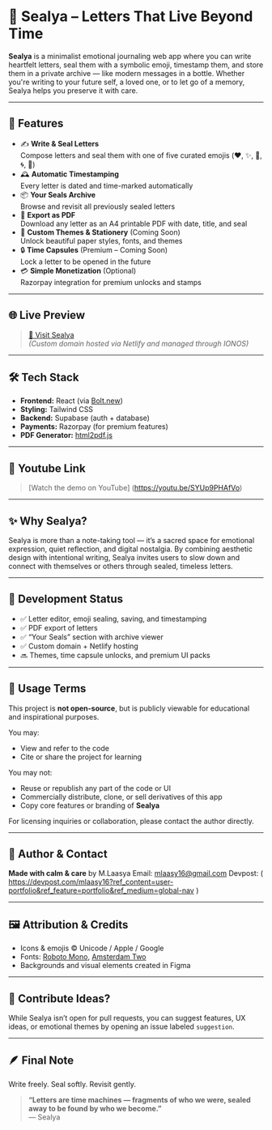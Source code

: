# 🌸 Sealya – Letters That Live Beyond Time

**Sealya** is a minimalist emotional journaling web app where you can write heartfelt letters, seal them with a symbolic emoji, timestamp them, and store them in a private archive — like modern messages in a bottle. Whether you're writing to your future self, a loved one, or to let go of a memory, Sealya helps you preserve it with care.

---

## 💌 Features

- ✍️ **Write & Seal Letters**  
  Compose letters and seal them with one of five curated emojis (❤️, ✨, 🌸, 🌀, 🫧)  
- 🕰️ **Automatic Timestamping**  
  Every letter is dated and time-marked automatically  
- 📦 **Your Seals Archive**  
  Browse and revisit all previously sealed letters  
- 📄 **Export as PDF**  
  Download any letter as an A4 printable PDF with date, title, and seal  
- 🧾 **Custom Themes & Stationery** (Coming Soon)  
  Unlock beautiful paper styles, fonts, and themes  
- 🔒 **Time Capsules** (Premium – Coming Soon)  
  Lock a letter to be opened in the future  
- 💳 **Simple Monetization** (Optional)  
  Razorpay integration for premium unlocks and stamps

---

## 🌐 Live Preview

> [🔗 Visit Sealya](https://sealya.netlify.app)  
*(Custom domain hosted via Netlify and managed through IONOS)*

---

## 🛠️ Tech Stack

- **Frontend:** React (via [Bolt.new](https://bolt.new))
- **Styling:** Tailwind CSS
- **Backend:** Supabase (auth + database)
- **Payments:** Razorpay (for premium features)
- **PDF Generator:** [html2pdf.js](https://github.com/eKoopmans/html2pdf)

---

## 📸 Youtube Link
> [Watch the demo on YouTube] (https://youtu.be/SYUp9PHAfVo)

---

## ✨ Why Sealya?

Sealya is more than a note-taking tool — it’s a sacred space for emotional expression, quiet reflection, and digital nostalgia. By combining aesthetic design with intentional writing, Sealya invites users to slow down and connect with themselves or others through sealed, timeless letters.

---

## 🚀 Development Status

- ✅ Letter editor, emoji sealing, saving, and timestamping
- ✅ PDF export of letters
- ✅ “Your Seals” section with archive viewer
- ✅ Custom domain + Netlify hosting
- 🔜 Themes, time capsule unlocks, and premium UI packs

---

## 🧾 Usage Terms

This project is **not open-source**, but is publicly viewable for educational and inspirational purposes.

You may:
- View and refer to the code
- Cite or share the project for learning

You may not:
- Reuse or republish any part of the code or UI
- Commercially distribute, clone, or sell derivatives of this app
- Copy core features or branding of **Sealya**

For licensing inquiries or collaboration, please contact the author directly.

---

## 🧠 Author & Contact

**Made with calm & care** by M.Laasya 
Email: mlaasy16@gmail.com
Devpost: ( https://devpost.com/mlaasy16?ref_content=user-portfolio&ref_feature=portfolio&ref_medium=global-nav )

---

## 🖼️ Attribution & Credits

- Icons & emojis ©️ Unicode / Apple / Google
- Fonts: [Roboto Mono](https://fonts.google.com/specimen/Roboto+Mono), [Amsterdam Two](https://www.dafont.com/amsterdam.font)
- Backgrounds and visual elements created in Figma

---

## 💭 Contribute Ideas?

While Sealya isn’t open for pull requests, you can suggest features, UX ideas, or emotional themes by opening an issue labeled `suggestion`.

---

## 🪶 Final Note

Write freely. Seal softly. Revisit gently.

> **“Letters are time machines — fragments of who we were, sealed away to be found by who we become.”**  
— Sealya

